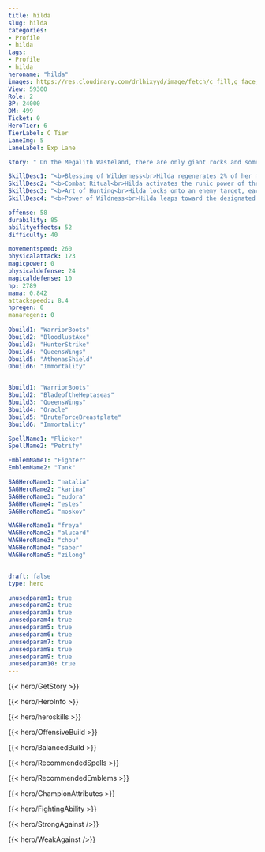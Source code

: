 ```yaml
---
title: hilda
slug: hilda
categories: 
- Profile 
- hilda
tags: 
- Profile
- hilda
heroname: "hilda"
images: https://res.cloudinary.com/drlhixyyd/image/fetch/c_fill,g_face,f_auto/https://cdn2-build.mobagenie.my.id/p/images/banner/full/hilda.jpg
View: 59300 
Role: 2 
BP: 24000
DM: 499 
Ticket: 0 
HeroTier: 6 
TierLabel: C Tier 
LaneImg: 5
LaneLabel: Exp Lane 

story: " On the Megalith Wasteland, there are only giant rocks and some sparse bushes in sight. It\'s a very infertile land where Hilda and her people lived. The infertility of the land required everyone in the clan to become a good hunter in order to acquire precious meat. Born with great strength, Hilda soon became the leader of the hunting party and led her people to harvest abundant food. However, an unknown power raised and drove wild animals frenzy and consequently it was more and more difficult to hunt. Eventually, crazy beasts started to attack the clan. After the death of several clansmen, the great priest of the clan foresaw the dark destruction. From that time on, carrying the hope of entire clan on her shoulders, Hilda headed toward the Land of Dawn to find a new home for her people. She became a mercenary traveling around the world and her rich experiences soon made her a most reliable warrior to her teammates. "

SkillDesc1: "<b>Blessing of Wilderness<br>Hilda regenerates 2% of her max HP per second while in the bush. When entering the bush, she gains a shield equal to 15% of her max HP. After leaving the bush, the shield lasts for 5s. This effect has a 10s cooldown."   
SkillDesc2: "<b>Combat Ritual<br>Hilda activates the runic power of the great sword, increasing her Movement Speed by 60% for 3s and enhancing her next Basic Attack: It deals 200<font color='#D58E1F'>( +100% Total Physical ATK)</font> <font color='#C53535'>(Physical Damage)</font> and slows the target by 40% for 3s. It also deals 120<font color='#D58E1F'>( +60% Total Physical ATK)</font> <font color='#C53535'>(Physical Damage)</font> to enemies behind the target."   
SkillDesc3: "<b>Art of Hunting<br>Hilda locks onto an enemy target, each time dealing 185<font color='#D58E1F'>( +100% Total Physical ATK)</font> <font color='#C53535'>(Physical Damage)</font>. Skill can be released 3 times at most. The 2nd attack will deal damage to target's surroundings, and the 3rd attack will knock back the target and surrounding enemies temporarily."   
SkillDesc4: "<b>Power of Wildness<br>Hilda leaps toward the designated enemy hero or creep and slashes powerfully, dealing 800<font color='#D58E1F'>( +250% Extra Physical ATK)</font> <font color='#C53535'>(Physical Damage)</font> and temporarily stunning the target. Nearby enemies also take 60% of this skill damage. Each kill or assist enhances <font color='#404495'>(Power of Wildness)</font>, increasing its <font color='#C53535'>(Physical Damage)</font> by 25. (This effect may stack up to 8 times.) After reaching full stacks, damage will be increased by 50% and 40% of the target's Physical Defense will be ignored."  

offense: 58 
durability: 85 
abilityeffects: 52 
difficulty: 40 

movementspeed: 260
physicalattack: 123
magicpower: 0
physicaldefense: 24
magicaldefense: 10
hp: 2789
mana: 0.842
attackspeed:: 8.4
hpregen: 0
manaregen:: 0
 
Obuild1: "WarriorBoots"  
Obuild2: "BloodlustAxe" 
Obuild3: "HunterStrike" 
Obuild4: "QueensWings" 
Obuild5: "AthenasShield" 
Obuild6: "Immortality" 


Bbuild1: "WarriorBoots"  
Bbuild2: "BladeoftheHeptaseas" 
Bbuild3: "QueensWings" 
Bbuild4: "Oracle" 
Bbuild5: "BruteForceBreastplate" 
Bbuild6: "Immortality" 

SpellName1: "Flicker" 
SpellName2: "Petrify"   

EmblemName1: "Fighter" 
EmblemName2: "Tank"    

SAGHeroName1: "natalia"
SAGHeroName2: "karina"
SAGHeroName3: "eudora"
SAGHeroName4: "estes"
SAGHeroName5: "moskov"

WAGHeroName1: "freya"
WAGHeroName2: "alucard"
WAGHeroName3: "chou"
WAGHeroName4: "saber"
WAGHeroName5: "zilong"


draft: false
type: hero

unusedparam1: true
unusedparam2: true
unusedparam3: true
unusedparam4: true
unusedparam5: true
unusedparam6: true
unusedparam7: true
unusedparam8: true
unusedparam9: true
unusedparam10: true
---
```



{{< hero/GetStory >}}

{{< hero/HeroInfo >}}
 
{{< hero/heroskills >}}

{{< hero/OffensiveBuild >}} 

{{< hero/BalancedBuild >}}


{{< hero/RecommendedSpells >}}  

{{< hero/RecommendedEmblems >}}   


{{< hero/ChampionAttributes >}}


{{< hero/FightingAbility >}}

{{< hero/StrongAgainst />}}

{{< hero/WeakAgainst />}}
